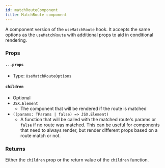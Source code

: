 ```yaml
---
id: matchRouteComponent
title: MatchRoute component
---
```


A component version of the `useMatchRoute` hook. It accepts the same options as the `useMatchRoute` with additional props to aid in conditional rendering.

### Props

#### `...props`

- Type: `UseMatchRouteOptions`

#### `children`

- Optional
- `JSX.Element`
  - The component that will be rendered if the route is matched
- `((params: TParams | false) => JSX.Element)`
  - A function that will be called with the matched route's params or `false` if no route was matched. This can be useful for components that need to always render, but render different props based on a route match or not.

### Returns

Either the `children` prop or the return value of the `children` function.
